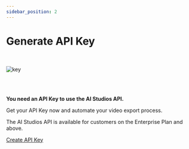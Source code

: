 ```yaml
---
sidebar_position: 2
---
```


# Generate API Key

<br/>

![key](@site/static/img/aistudios/ic-key.svg)

<br/><br/>

**You need an API Key to use the AI Studios API.**  

Get your API Key now and automate your video export process.

The AI Studios API is available for customers on the Enterprise Plan and above.

[Create API Key](https://www.aistudios.com)
